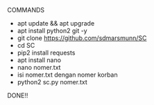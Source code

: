 COMMANDS

* apt update && apt upgrade
* apt install python2 git -y
* git clone https://github.com/sdmarsmunn/SC
* cd SC 
* pip2 install requests
* apt install nano
* nano nomer.txt
* isi nomer.txt dengan nomer korban
* python2 sc.py nomer.txt

DONE!!
